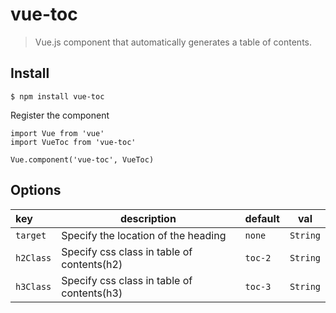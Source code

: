 # vue-toc
> Vue.js component that automatically generates a table of contents.

## Install
`$ npm install vue-toc`

Register the component
```
import Vue from 'vue'
import VueToc from 'vue-toc'

Vue.component('vue-toc', VueToc)
```

## Options

|key|description|default|val|
|:---|---|---|---|
|`target`|Specify the location of the heading|`none`|`String`|
|`h2Class`|Specify css class in table of contents(h2)|`toc-2`|`String`|
|`h3Class`|Specify css class in table of contents(h3)|`toc-3`|`String`|

